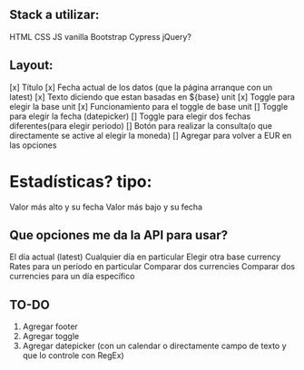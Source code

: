 ## Stack a utilizar:
HTML
CSS
JS vanilla
Bootstrap
Cypress
jQuery?

## Layout:
[x] Título
[x] Fecha actual de los datos (que la página arranque con un latest)
[x] Texto diciendo que estan basadas en ${base} unit
[x] Toggle para elegir la base unit
[x] Funcionamiento para el toggle de base unit
[] Toggle para elegir la fecha (datepicker)
[] Toggle para elegir dos fechas diferentes(para elegir periodo)
[] Botón para realizar la consulta(o que directamente se active al elegir la moneda)
[] Agregar para volver a EUR en las opciones

# Estadísticas? tipo:
Valor más alto y su fecha
Valor más bajo y su fecha

## Que opciones me da la API para usar?
El día actual (latest)
Cualquier día en particular
Elegir otra base currency
Rates para un período en particular
Comparar dos currencies
Comparar dos currencies para un día específico


## TO-DO
1. Agregar footer
2. Agregar toggle
3. Agregar datepicker (con un calendar o directamente campo de texto y que lo controle con RegEx)